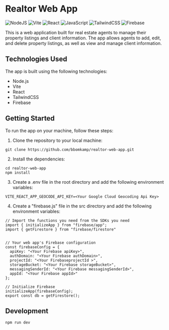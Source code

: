 # Realtor Web App
![NodeJS](https://img.shields.io/badge/node.js-6DA55F?style=for-the-badge&logo=node.js&logoColor=white)
![Vite](https://img.shields.io/badge/vite-%23646CFF.svg?style=for-the-badge&logo=vite&logoColor=white)
![React](https://img.shields.io/badge/react-%2320232a.svg?style=for-the-badge&logo=react&logoColor=%2361DAFB)
![JavaScript](https://img.shields.io/badge/javascript-%23323330.svg?style=for-the-badge&logo=javascript&logoColor=%23F7DF1E)
![TailwindCSS](https://img.shields.io/badge/tailwindcss-%2338B2AC.svg?style=for-the-badge&logo=tailwind-css&logoColor=white)
![Firebase](https://img.shields.io/badge/Firebase-039BE5?style=for-the-badge&logo=Firebase&logoColor=white)

This is a web application built for real estate agents to manage their property listings and client information. The app allows agents to add, edit, and delete property listings, as well as view and manage client information.

## Technologies Used
The app is built using the following technologies:
* Node.js
* Vite
* React
* TailwindCSS
* Firebase

## Getting Started

To run the app on your machine, follow these steps:
1. Clone the repository to your local machine:

```
git clone https://github.com/bbomkamp/realtor-web-app.git
```
2. Install the dependencies:
```
cd realtor-web-app
npm install
```

3. Create a .env file in the root directory and add the following environment variables:
```
VITE_REACT_APP_GEOCODE_API_KEY=<Your Google Cloud Geocoding Api Key>
```

4. Create a "firebase.js" file in the src directory and add the following environment variables:
```
// Import the functions you need from the SDKs you need
import { initializeApp } from "firebase/app";
import { getFirestore } from "firebase/firestore"


// Your web app's Firebase configuration
const firebaseConfig = {
  apiKey: "<Your Firebase apiKey>",
  authDomain: "<Your Firebase authDomain>",
  projectId: "<Your FirebaseprojectId >",
  storageBucket: "<Your Firebase storageBucket>",
  messagingSenderId: "<Your Firebase messagingSenderId>",
  appId: "<Your Firebase appId>"
};

// Initialize Firebase
initializeApp(firebaseConfig);
export const db = getFirestore();
```

## Development
```
npm run dev
```






